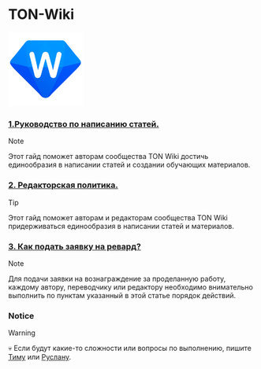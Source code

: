 # TON-Wiki

<a href="https://tonwiki.space/wiki/The_Open_Network">
	<p class="aligncenter">
	<img width="30%" src="ton-wiki/docs/assets/0.png" alt="TON Wiki" />
	</p>

### [1.Руководство по написанию статей.](https://aniramlove.github.io/TON-Wiki/ton-wiki/docs/1.Main_guide)
> [!NOTE]
> Этот гайд поможет авторам сообщества TON Wiki достичь единообразия в написании статей и создании обучающих материалов.

### [2. Редакторская политика.](https://aniramlove.github.io/TON-Wiki/ton-wiki/docs/2.Creators_Politics/)
> [!TIP]
> Этот гайд поможет авторам и редакторам сообщества TON Wiki придерживаться единообразия в написании статей и материалов.

### [3. Как подать заявку на ревард?](https://aniramlove.github.io/TON-Wiki/ton-wiki/docs/3.Apply_for_reward/)
> [!NOTE]
> Для подачи заявки на вознаграждение за проделанную работу, каждому автору, переводчику или редактору необходимо внимательно выполнить по пунктам указанный в этой статье порядок действий.


### Notice
> [!WARNING]
> :skull: Если будут какие-то сложности или вопросы по выполнению, пишите [Тиму](https://t.me/stop_think_ask) или [Руслану](https://t.me/ruusik).

